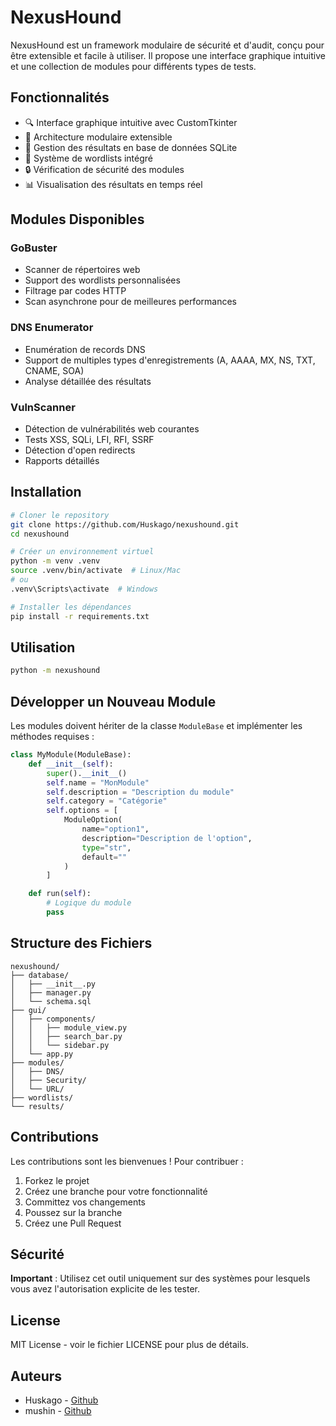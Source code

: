 # NexusHound

NexusHound est un framework modulaire de sécurité et d'audit, conçu pour être extensible et facile à utiliser. Il propose une interface graphique intuitive et une collection de modules pour différents types de tests.

## Fonctionnalités

- 🔍 Interface graphique intuitive avec CustomTkinter
- 🧩 Architecture modulaire extensible
- 💾 Gestion des résultats en base de données SQLite
- 📝 Système de wordlists intégré
- 🔒 Vérification de sécurité des modules
- 📊 Visualisation des résultats en temps réel

## Modules Disponibles

### GoBuster
- Scanner de répertoires web
- Support des wordlists personnalisées
- Filtrage par codes HTTP
- Scan asynchrone pour de meilleures performances

### DNS Enumerator
- Enumération de records DNS
- Support de multiples types d'enregistrements (A, AAAA, MX, NS, TXT, CNAME, SOA)
- Analyse détaillée des résultats

### VulnScanner
- Détection de vulnérabilités web courantes
- Tests XSS, SQLi, LFI, RFI, SSRF
- Détection d'open redirects
- Rapports détaillés

## Installation

```bash
# Cloner le repository
git clone https://github.com/Huskago/nexushound.git
cd nexushound

# Créer un environnement virtuel
python -m venv .venv
source .venv/bin/activate  # Linux/Mac
# ou
.venv\Scripts\activate  # Windows

# Installer les dépendances
pip install -r requirements.txt
```

## Utilisation

```bash
python -m nexushound
```

## Développer un Nouveau Module

Les modules doivent hériter de la classe `ModuleBase` et implémenter les méthodes requises :

```python
class MyModule(ModuleBase):
    def __init__(self):
        super().__init__()
        self.name = "MonModule"
        self.description = "Description du module"
        self.category = "Catégorie"
        self.options = [
            ModuleOption(
                name="option1",
                description="Description de l'option",
                type="str",
                default=""
            )
        ]

    def run(self):
        # Logique du module
        pass
```

## Structure des Fichiers

```
nexushound/
├── database/
│   ├── __init__.py
│   ├── manager.py
│   └── schema.sql
├── gui/
│   ├── components/
│   │   ├── module_view.py
│   │   ├── search_bar.py
│   │   └── sidebar.py
│   └── app.py
├── modules/
│   ├── DNS/
│   ├── Security/
│   └── URL/
├── wordlists/
└── results/
```

## Contributions

Les contributions sont les bienvenues ! Pour contribuer :
1. Forkez le projet
2. Créez une branche pour votre fonctionnalité
3. Committez vos changements
4. Poussez sur la branche
5. Créez une Pull Request

## Sécurité

**Important** : Utilisez cet outil uniquement sur des systèmes pour lesquels vous avez l'autorisation explicite de les tester.

## License

MIT License - voir le fichier LICENSE pour plus de détails.

## Auteurs

- Huskago - [Github](https://github.com/Huskago)
- mushin - [Github](https://github.com/patrick-4505) 